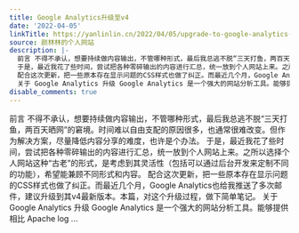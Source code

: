 ```yaml
---
title: Google Analytics升级至v4
date: '2022-04-05'
linkTitle: https://yanlinlin.cn/2022/04/05/upgrade-to-google-analytics-v4/
source: 颜林林的个人网站
description: |-
  前言 不得不承认，想要持续做内容输出，不管哪种形式，最后我总逃不脱“三天打鱼，两百天晒网”的窘境。时间难以自由支配的原因很多，也通常很难改变。但作为解决方案，尽量降低内容分享的难度，也许是个办法。
  于是，最近我花了些时间，尝试把各种零碎输出的内容进行汇总，统一放到个人网站上来。之所以选择个人网站这种“古老”的形式，是考虑到其灵活性（包括可以通过后台开发来定制不同的功能），希望能兼顾不同形式和内容。
  配合这次更新，把一些原本存在显示问题的CSS样式也做了纠正。而最近几个月，Google Analytics也给我推送了多次邮件，建议升级到其v4最新版本。本篇，对这个升级过程，做下简单笔记。
  关于 Google Analytics 升级 Google Analytics 是一个强大的网站分析工具。能够提供相比 Apache log ...
disable_comments: true
---
```

前言 不得不承认，想要持续做内容输出，不管哪种形式，最后我总逃不脱“三天打鱼，两百天晒网”的窘境。时间难以自由支配的原因很多，也通常很难改变。但作为解决方案，尽量降低内容分享的难度，也许是个办法。
于是，最近我花了些时间，尝试把各种零碎输出的内容进行汇总，统一放到个人网站上来。之所以选择个人网站这种“古老”的形式，是考虑到其灵活性（包括可以通过后台开发来定制不同的功能），希望能兼顾不同形式和内容。
配合这次更新，把一些原本存在显示问题的CSS样式也做了纠正。而最近几个月，Google Analytics也给我推送了多次邮件，建议升级到其v4最新版本。本篇，对这个升级过程，做下简单笔记。
关于 Google Analytics 升级 Google Analytics 是一个强大的网站分析工具。能够提供相比 Apache log ...
